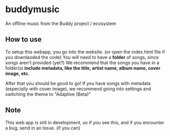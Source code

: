 # buddymusic
An offline music from the Buddy project / ecosystem

## How to use
To setup this webapp, you go into the website. (or open the index.html file if you downlaoded the code)
You will need to have a **folder** of songs, since songs aren't provided (yet?)
We recommend that the songs you have in a folder(s) **include metadata, like the title, artist name, album name, cover image, etc.**

After that you should be good to go! If you have songs with metadata (especially with cover image), we recommend going into settings and switching the theme to "Adaptive (Beta)"

## Note
This web app is still in development, so if you see this, and if you encounter a bug, send in an Issue. (if you can)
